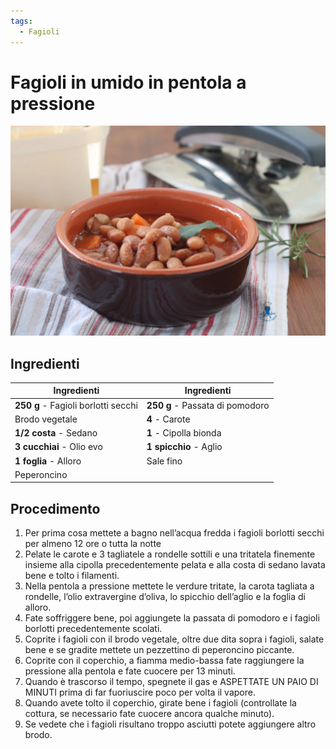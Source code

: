 ```yaml
---
tags:
  - Fagioli
---
```

# Fagioli in umido in pentola a pressione

![](../img/Fagioli-in-umido-in-pentola-a-pressione.webp)

## Ingredienti

| Ingredienti                  | Ingredienti             |
| ---------------------------- | ----------------------- |
| **250 g** - Fagioli borlotti secchi | **250 g** - Passata di pomodoro |
| Brodo vegetale | **4** - Carote |
| **1/2 costa** - Sedano | **1** - Cipolla bionda |
| **3 cucchiai** - Olio evo | **1 spicchio** - Aglio |
| **1 foglia** - Alloro | Sale fino |
| Peperoncino | |


## Procedimento

1. Per prima cosa mettete a bagno nell’acqua fredda i fagioli borlotti secchi per almeno 12 ore o tutta la notte
2. Pelate le carote e 3 tagliatele a rondelle sottili e una tritatela finemente insieme alla cipolla precedentemente pelata e alla costa di sedano lavata bene e tolto i filamenti.
3. Nella pentola a pressione mettete le verdure tritate, la carota tagliata a rondelle, l’olio extravergine d’oliva, lo spicchio dell’aglio e la foglia di alloro.
4. Fate soffriggere bene, poi aggiungete la passata di pomodoro e i fagioli borlotti precedentemente scolati.
5. Coprite i fagioli con il brodo vegetale, oltre due dita sopra i fagioli, salate bene e se gradite mettete un pezzettino di peperoncino piccante.
6. Coprite con il coperchio, a fiamma medio-bassa fate raggiungere la pressione alla pentola e fate cuocere per 13 minuti.
7. Quando è trascorso il tempo, spegnete il gas e ASPETTATE UN PAIO DI MINUTI prima di far fuoriuscire poco per volta il vapore.
8. Quando avete tolto il coperchio, girate bene i fagioli (controllate la cottura, se necessario fate cuocere ancora qualche minuto).
9. Se vedete che i fagioli risultano troppo asciutti potete aggiungere altro brodo.


